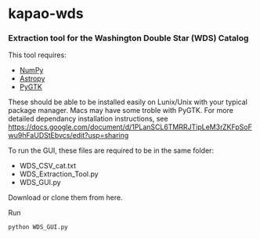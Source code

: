 # kapao-wds
### Extraction tool for the Washington Double Star (WDS) Catalog

This tool requires:
 * [NumPy](https://github.com/numpy/numpy)
 * [Astropy](https://github.com/astropy/astropy)
 * [PyGTK](https://github.com/GNOME/pygtk)

These should be able to be installed easily on Lunix/Unix with your typical package manager.
Macs may have some troble with PyGTK. For more detailed dependancy installation instructions, see https://docs.google.com/document/d/1PLanSCL6TMRRJTipLeM3rZKFpSoFwu9hFaUDStEbvcs/edit?usp=sharing

To run the GUI, these files are required to be in the same folder:
 * WDS_CSV_cat.txt
 * WDS_Extraction_Tool.py
 * WDS_GUI.py
 
Download or clone them from here. 
 
Run 
```
python WDS_GUI.py
```
